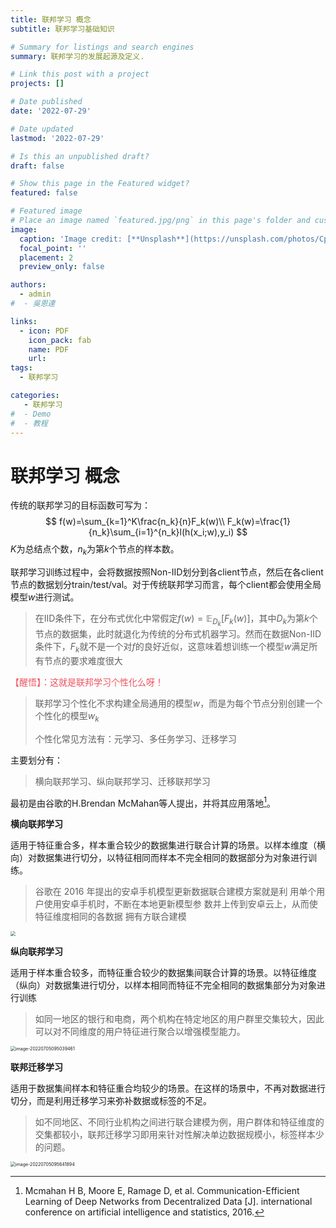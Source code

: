 ```yaml
---
title: 联邦学习 概念
subtitle: 联邦学习基础知识

# Summary for listings and search engines
summary: 联邦学习的发展起源及定义.

# Link this post with a project
projects: []

# Date published
date: '2022-07-29'

# Date updated
lastmod: '2022-07-29'

# Is this an unpublished draft?
draft: false

# Show this page in the Featured widget?
featured: false

# Featured image
# Place an image named `featured.jpg/png` in this page's folder and customize its options here.
image:
  caption: 'Image credit: [**Unsplash**](https://unsplash.com/photos/CpkOjOcXdUY)'
  focal_point: ''
  placement: 2
  preview_only: false

authors:
  - admin
#  - 吳恩達

links:
  - icon: PDF
    icon_pack: fab
    name: PDF
    url: 
tags:
  - 联邦学习

categories:
   - 联邦学习
#  - Demo
#  - 教程
---
```




# 联邦学习  概念

传统的联邦学习的目标函数可写为：
$$
f(w)=\sum_{k=1}^K\frac{n_k}{n}F_k(w)\\
F_k(w)=\frac{1}{n_k}\sum_{i=1}^{n_k}l(h(x_i;w),y_i)
$$
$K$为总结点个数，$n_k$为第$k$个节点的样本数。

联邦学习训练过程中，会将数据按照Non-IID划分到各client节点，然后在各client节点的数据划分train/test/val。对于传统联邦学习而言，每个client都会使用全局模型$w$进行测试。

> 在IID条件下，在分布式优化中常假定$f(w)=\mathbb E_{D_k}[F_k(w)]$，其中$D_k$为第$k$个节点的数据集，此时就退化为传统的分布式机器学习。然而在数据Non-IID条件下，$F_k$就不是一个对$f$的良好近似，这意味着想训练一个模型$w$满足所有节点的要求难度很大

<font color="#ED526">【醒悟】：这就是联邦学习个性化么呀！</font>

> 联邦学习个性化不求构建全局通用的模型$w$，而是为每个节点分别创建一个个性化的模型$w_k$
>
> 个性化常见方法有：元学习、多任务学习、迁移学习





主要划分有：

> 横向联邦学习、纵向联邦学习、迁移联邦学习

最初是由谷歌的H.Brendan McMahan等人提出，并将其应用落地[^FedAvg]。

[^FedAvg]: Mcmahan H B, Moore E, Ramage D, et al. Communication-Efficient Learning of Deep Networks from Decentralized Data [J]. international conference on artificial intelligence and statistics, 2016.

**横向联邦学习**

适用于特征重合多，样本重合较少的数据集进行联合计算的场景。以样本维度（横向）对数据集进行切分，以特征相同而样本不完全相同的数据部分为对象进行训练。

> 谷歌在 2016 年提出的安卓手机模型更新数据联合建模方案就是利 用单个用户使用安卓手机时，不断在本地更新模型参 数并上传到安卓云上，从而使特征维度相同的各数据 拥有方联合建模

<img src="https://mz-pico-1311932519.cos.ap-nanjing.myqcloud.com/image/20220704225948.png" style="zoom:50%;" />

**纵向联邦学习**

适用于样本重合较多，而特征重合较少的数据集间联合计算的场景。以特征维度（纵向）对数据集进行切分，以样本相同而特征不完全相同的数据集部分为对象进行训练

> 如同一地区的银行和电商，两个机构在特定地区的用户群里交集较大，因此可以对不同维度的用户特征进行聚合以增强模型能力。

<img src="https://mz-pico-1311932519.cos.ap-nanjing.myqcloud.com/image/image-20220705095039461.png" alt="image-20220705095039461" style="zoom:50%;" />

**联邦迁移学习**

适用于数据集间样本和特征重合均较少的场景。在这样的场景中，不再对数据进行切分，而是利用迁移学习来弥补数据或标签的不足。

> 如不同地区、不同行业机构之间进行联合建模为例，用户群体和特征维度的交集都较小，联邦迁移学习即用来针对性解决单边数据规模小，标签样本少的问题。

<img src="https://mz-pico-1311932519.cos.ap-nanjing.myqcloud.com/image/image-20220705095641894.png" alt="image-20220705095641894" style="zoom:50%;" />